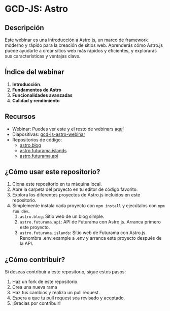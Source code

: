 # GCD-JS: Astro

## Descripción

Este webinar es una introducción a Astro.js, un marco de framework moderno y rápido para la creación de sitios web. Aprenderás cómo Astro.js puede ayudarte a crear sitios web más rápidos y eficientes, y explorarás sus características y ventajas clave.

## Índice del webinar

1. **Introducción**.
2. **Fundamentos de Astro**
3. **Funcionalidades avanzadas**
4. **Calidad y rendimiento**

## Recursos

- Webinar: Puedes ver este y el resto de webinars [aquí](https://innusual.sharepoint.com/sites/innusual/Lists/Webinars/)
- Diapositivas: [gcd-js-astro-webinar](./gcd-js-astro-webinar.pdf)
- Repositorios de código:
  - [astro.blog](./astro.blog/)
  - [astro.futurama.islands](./astro.futurama.islands/)
  - [astro.futurama.api](./astro.futurama.api/)

## ¿Cómo usar este repositorio?

1. Clona este repositorio en tu máquina local.
2. Abre la carpeta del proyecto en tu editor de código favorito.
3. Explora los diferentes proyectos de Astro.js incluidos en este repositorio.
4. Simplemente instala cada proyecto con `npm install` y ejecútalos con `npm run dev`.
   1. `astro.blog`: Sitio web de un blog simple.
   2. `astro.futurama.api`: API de Futurama con Astro.js. Arranca primero este proyecto.
   3. `astro.futurama.islands`: Sitio web de Futurama con Astro.js. Renombra .env_example a .env y arranca este proyecto después de la API.

## ¿Cómo contribuir?

Si deseas contribuir a este repositorio, sigue estos pasos:

1. Haz un fork de este repositorio.
2. Crea una nueva rama
3. Haz tus cambios y realiza un pull request.
4. Espera a que tu pull request sea revisado y aceptado.
5. ¡Gracias por contribuir!


